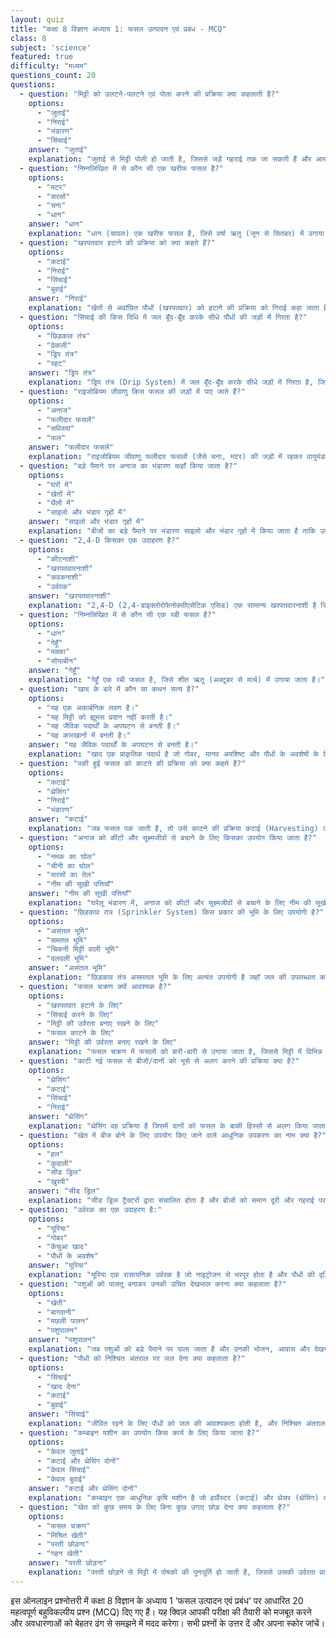 ```yaml
---
layout: quiz
title: "कक्षा 8 विज्ञान अध्याय 1: फसल उत्पादन एवं प्रबंध - MCQ"
class: 8
subject: 'science'
featured: true
difficulty: "मध्यम"
questions_count: 20
questions:
  - question: "मिट्टी को उलटने-पलटने एवं पोला करने की प्रक्रिया क्या कहलाती है?"
    options:
      - "जुताई"
      - "निराई"
      - "भंडारण"
      - "सिंचाई"
    answer: "जुताई"
    explanation: "जुताई से मिट्टी पोली हो जाती है, जिससे जड़ें गहराई तक जा सकती हैं और आसानी से श्वसन कर सकती हैं।"
  - question: "निम्नलिखित में से कौन सी एक खरीफ फसल है?"
    options:
      - "मटर"
      - "सरसों"
      - "चना"
      - "धान"
    answer: "धान"
    explanation: "धान (चावल) एक खरीफ फसल है, जिसे वर्षा ऋतु (जून से सितंबर) में उगाया जाता है।"
  - question: "खरपतवार हटाने की प्रक्रिया को क्या कहते हैं?"
    options:
      - "कटाई"
      - "निराई"
      - "सिंचाई"
      - "बुवाई"
    answer: "निराई"
    explanation: "खेतों से अवांछित पौधों (खरपतवार) को हटाने की प्रक्रिया को निराई कहा जाता है।"
  - question: "सिंचाई की किस विधि में जल बूँद-बूँद करके सीधे पौधों की जड़ों में गिरता है?"
    options:
      - "छिड़काव तंत्र"
      - "ढेकली"
      - "ड्रिप तंत्र"
      - "रहट"
    answer: "ड्रिप तंत्र"
    explanation: "ड्रिप तंत्र (Drip System) में जल बूँद-बूँद करके सीधे जड़ों में गिरता है, जिससे जल बिल्कुल भी व्यर्थ नहीं होता।"
  - question: "राइजोबियम जीवाणु किस फसल की जड़ों में पाए जाते हैं?"
    options:
      - "अनाज"
      - "फलीदार फसलें"
      - "सब्जियां"
      - "फल"
    answer: "फलीदार फसलें"
    explanation: "राइजोबियम जीवाणु फलीदार फसलों (जैसे चना, मटर) की जड़ों में रहकर वायुमंडलीय नाइट्रोजन का स्थिरीकरण करते हैं।"
  - question: "बड़े पैमाने पर अनाज का भंडारण कहाँ किया जाता है?"
    options:
      - "घरों में"
      - "खेतों में"
      - "थैलों में"
      - "साइलो और भंडार गृहों में"
    answer: "साइलो और भंडार गृहों में"
    explanation: "बीजों का बड़े पैमाने पर भंडारण साइलो और भंडार गृहों में किया जाता है ताकि उन्हें चूहों और कीटों जैसे पीड़कों से बचाया जा सके।"
  - question: "2,4-D किसका एक उदाहरण है?"
    options:
      - "कीटनाशी"
      - "खरपतवारनाशी"
      - "कवकनाशी"
      - "उर्वरक"
    answer: "खरपतवारनाशी"
    explanation: "2,4-D (2,4-डाइक्लोरोफेनोक्सीएसेटिक एसिड) एक सामान्य खरपतवारनाशी है जिसका उपयोग खरपतवार को नष्ट करने के लिए किया जाता है।"
  - question: "निम्नलिखित में से कौन सी एक रबी फसल है?"
    options:
      - "धान"
      - "गेहूँ"
      - "मक्का"
      - "सोयाबीन"
    answer: "गेहूँ"
    explanation: "गेहूँ एक रबी फसल है, जिसे शीत ऋतु (अक्टूबर से मार्च) में उगाया जाता है।"
  - question: "खाद के बारे में कौन सा कथन सत्य है?"
    options:
      - "यह एक अकार्बनिक लवण है।"
      - "यह मिट्टी को ह्यूमस प्रदान नहीं करती है।"
      - "यह जैविक पदार्थों के अपघटन से बनती है।"
      - "यह कारखानों में बनती है।"
    answer: "यह जैविक पदार्थों के अपघटन से बनती है।"
    explanation: "खाद एक प्राकृतिक पदार्थ है जो गोबर, मानव अपशिष्ट और पौधों के अवशेषों के विघटन से प्राप्त होती है।"
  - question: "पकी हुई फसल को काटने की प्रक्रिया को क्या कहते हैं?"
    options:
      - "कटाई"
      - "थ्रेसिंग"
      - "निराई"
      - "भंडारण"
    answer: "कटाई"
    explanation: "जब फसल पक जाती है, तो उसे काटने की प्रक्रिया कटाई (Harvesting) कहलाती है।"
  - question: "अनाज को कीटों और सूक्ष्मजीवों से बचाने के लिए किसका उपयोग किया जाता है?"
    options:
      - "नमक का घोल"
      - "चीनी का घोल"
      - "सरसों का तेल"
      - "नीम की सूखी पत्तियाँ"
    answer: "नीम की सूखी पत्तियाँ"
    explanation: "घरेलू भंडारण में, अनाज को कीटों और सूक्ष्मजीवों से बचाने के लिए नीम की सूखी पत्तियों का उपयोग पारंपरिक रूप से किया जाता है।"
  - question: "छिड़काव तंत्र (Sprinkler System) किस प्रकार की भूमि के लिए उपयोगी है?"
    options:
      - "असंतल भूमि"
      - "समतल भूमि"
      - "चिकनी मिट्टी वाली भूमि"
      - "दलदली भूमि"
    answer: "असंतल भूमि"
    explanation: "छिड़काव तंत्र असमतल भूमि के लिए अत्यंत उपयोगी है जहाँ जल की उपलब्धता कम होती है।"
  - question: "फसल चक्रण क्यों आवश्यक है?"
    options:
      - "खरपतवार हटाने के लिए"
      - "सिंचाई करने के लिए"
      - "मिट्टी की उर्वरता बनाए रखने के लिए"
      - "फसल काटने के लिए"
    answer: "मिट्टी की उर्वरता बनाए रखने के लिए"
    explanation: "फसल चक्रण में फसलों को बारी-बारी से उगाया जाता है, जिससे मिट्टी में विभिन्न पोषकों की पुनःपूर्ति होती रहती है।"
  - question: "काटी गई फसल से बीजों/दानों को भूसे से अलग करने की प्रक्रिया क्या है?"
    options:
      - "थ्रेसिंग"
      - "कटाई"
      - "सिंचाई"
      - "निराई"
    answer: "थ्रेसिंग"
    explanation: "थ्रेसिंग वह प्रक्रिया है जिसमें दानों को फसल के बाकी हिस्सों से अलग किया जाता है।"
  - question: "खेत में बीज बोने के लिए उपयोग किए जाने वाले आधुनिक उपकरण का नाम क्या है?"
    options:
      - "हल"
      - "कुदाली"
      - "सीड ड्रिल"
      - "खुरपी"
    answer: "सीड ड्रिल"
    explanation: "सीड ड्रिल ट्रैक्टरों द्वारा संचालित होता है और बीजों को समान दूरी और गहराई पर बोता है।"
  - question: "उर्वरक का एक उदाहरण है:"
    options:
      - "यूरिया"
      - "गोबर"
      - "केंचुआ खाद"
      - "पौधों के अवशेष"
    answer: "यूरिया"
    explanation: "यूरिया एक रासायनिक उर्वरक है जो नाइट्रोजन से भरपूर होता है और पौधों की वृद्धि के लिए आवश्यक है।"
  - question: "पशुओं को पालतू बनाकर उनकी उचित देखभाल करना क्या कहलाता है?"
    options:
      - "खेती"
      - "बागवानी"
      - "मछली पालन"
      - "पशुपालन"
    answer: "पशुपालन"
    explanation: "जब पशुओं को बड़े पैमाने पर पाला जाता है और उनकी भोजन, आवास और देखभाल की उचित व्यवस्था की जाती है, तो इसे पशुपालन कहते हैं।"
  - question: "पौधों को निश्चित अंतराल पर जल देना क्या कहलाता है?"
    options:
      - "सिंचाई"
      - "खाद देना"
      - "कटाई"
      - "बुवाई"
    answer: "सिंचाई"
    explanation: "जीवित रहने के लिए पौधों को जल की आवश्यकता होती है, और निश्चित अंतराल पर खेतों में जल देने की प्रक्रिया सिंचाई कहलाती है।"
  - question: "कम्बाइन मशीन का उपयोग किस कार्य के लिए किया जाता है?"
    options:
      - "केवल जुताई"
      - "कटाई और थ्रेसिंग दोनों"
      - "केवल सिंचाई"
      - "केवल बुवाई"
    answer: "कटाई और थ्रेसिंग दोनों"
    explanation: "कम्बाइन एक आधुनिक कृषि मशीन है जो हार्वेस्टर (कटाई) और थ्रेसर (थ्रेसिंग) दोनों का कार्य करती है।"
  - question: "खेत को कुछ समय के लिए बिना कुछ उगाए छोड़ देना क्या कहलाता है?"
    options:
      - "फसल चक्रण"
      - "मिश्रित खेती"
      - "परती छोड़ना"
      - "गहन खेती"
    answer: "परती छोड़ना"
    explanation: "परती छोड़ने से मिट्टी में पोषकों की पुनःपूर्ति हो जाती है, जिससे उसकी उर्वरता प्राकृतिक रूप से बढ़ जाती है।"
---
```

इस ऑनलाइन प्रश्नोत्तरी में कक्षा 8 विज्ञान के अध्याय 1 'फसल उत्पादन एवं प्रबंध' पर आधारित 20 महत्वपूर्ण बहुविकल्पीय प्रश्न (MCQ) दिए गए हैं। यह क्विज़ आपकी परीक्षा की तैयारी को मजबूत करने और अवधारणाओं को बेहतर ढंग से समझने में मदद करेगा। सभी प्रश्नों के उत्तर दें और अपना स्कोर जांचें।